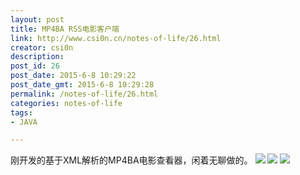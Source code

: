 ```yaml
---
layout: post
title: MP4BA RSS电影客户端
link: http://www.csi0n.cn/notes-of-life/26.html
creator: csi0n
description: 
post_id: 26
post_date: 2015-6-8 10:29:22
post_date_gmt: 2015-6-8 10:29:28
permalink: /notes-of-life/26.html
categories: notes-of-life
tags:
- JAVA

---
```

刚开发的基于XML解析的MP4BA电影查看器，闲着无聊做的。
![](http://img.csi0n.cn/wp-content/20150608/1.jpeg)
![](http://img.csi0n.cn/wp-content/20150608/2.jpeg)
![](http://img.csi0n.cn/wp-content/20150608/3.jpeg)